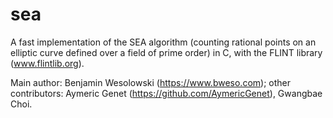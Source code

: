 # sea
A fast implementation of the SEA algorithm (counting rational points on an elliptic curve defined over a field of prime order) in C, with the FLINT library (www.flintlib.org).

Main author: Benjamin Wesolowski (https://www.bweso.com); 
other contributors: Aymeric Genet (https://github.com/AymericGenet), Gwangbae Choi.
